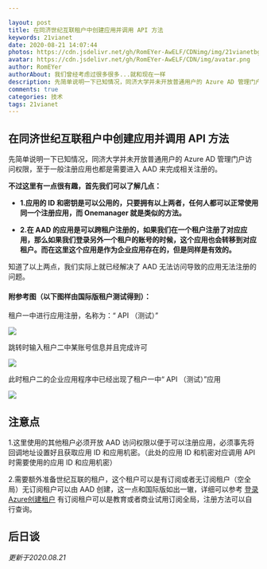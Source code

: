 ```yaml
---

layout: post
title: 在同济世纪互联租户中创建应用并调用 API 方法
keywords: 21vianet
date: 2020-08-21 14:07:44
photos: https://cdn.jsdelivr.net/gh/RomEYer-AwELF/CDNimg/img/21vianetbg.jpg
avatar: https://cdn.jsdelivr.net/gh/RomEYer-AwELF/CDN/img/avatar.png
author: RomEYer
authorAbout: 我们曾经考虑过很多很多...就和现在一样
description: 先简单说明一下已知情况，同济大学并未开放普通用户的 Azure AD 管理门户访问权限，至于一般注册应用也都是需要进入 AAD 来完成相关注册的。不过这里有一点很有趣，首先我们可以了解几点...
comments: true
categories: 技术
tags: 21vianet
---
```


## 在同济世纪互联租户中创建应用并调用 API 方法

先简单说明一下已知情况，同济大学并未开放普通用户的 Azure AD 管理门户访问权限，至于一般注册应用也都是需要进入 AAD 来完成相关注册的。

**不过这里有一点很有趣，首先我们可以了解几点：**

* **1.应用的 ID 和密钥是可以公用的，只要拥有以上两者，任何人都可以正常使用同一个注册应用，而 Onemanager 就是类似的方法。**

* **2.在 AAD 的应用是可以跨租户注册的，如果我们在一个租户注册了对应应用，那么如果我们登录另外一个租户的账号的时候，这个应用也会转移到对应租户。而在这里这个应用是作为企业应用存在的，但是同样是有效的。**

知道了以上两点，我们实际上就已经解决了 AAD 无法访问导致的应用无法注册的问题。

#### **附参考图（以下图样由国际版租户测试得到）：**

租户一中进行应用注册，名称为：“ API （测试）”

![](https://cdn.jsdelivr.net/gh/RomEYer-AwELF/CDNimg/img/21API1.png)

跳转时输入租户二中某账号信息并且完成许可

![](https://cdn.jsdelivr.net/gh/RomEYer-AwELF/CDNimg/img/21API2.png)

此时租户二的企业应用程序中已经出现了租户一中“ API （测试）”应用

![](https://cdn.jsdelivr.net/gh/RomEYer-AwELF/CDNimg/img/21API3.png)

 ## 注意点

1.这里使用的其他租户必须开放 AAD 访问权限以便于可以注册应用，必须事先将回调地址设置好且获取应用 ID 和应用机密。（此处的应用 ID 和机密对应调用 API 时需要使用的应用 ID 和应用机密）

2.需要额外准备世纪互联的租户，这个租户可以是有订阅或者无订阅租户（空全局）无订阅租户可以由 AAD 创建，这一点和国际版如出一辙，详细可以参考 [登录Azure创建租户](https://www.loliloli.moe/2020/05/31/E3_Symphony.html#登录-Azure-创建租户) 有订阅租户可以是教育或者商业试用订阅全局，注册方法可以自行查询。



## 后日谈

*更新于2020.08.21*

